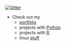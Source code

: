 [![Gitter](https://badges.gitter.im/odenipinedo/community.svg)](https://gitter.im/odenipinedo/community?utm_source=badge&utm_medium=badge&utm_campaign=pr-badge)

- Check out my 
     - [portfolio](https://pinedo.org/projects) 
     - projects with [Python](https://pinedo.org/Python)
     - projects with [R](https://pinedo.org/R)
     - linux [stuff](https://github.com/odenipinedo/linux)
     

<!--- 

Here are some ideas to get you started:

- 👯 I’m looking to collaborate on ...
- 🤔 I’m looking for help with ...\
- 💬 Ask me about
- 😄 Pronouns: ...
- ⚡ Fun fact: ...
-->
